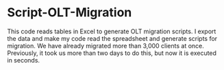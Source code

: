 # Script-OLT-Migration
This code reads tables in Excel to generate OLT migration scripts. I export the data and make my code read the spreadsheet and generate scripts for migration. We have already migrated more than 3,000 clients at once. Previously, it took us more than two days to do this, but now it is executed in seconds.
